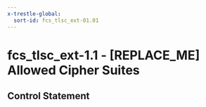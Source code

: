 ```yaml
---
x-trestle-global:
  sort-id: fcs_tlsc_ext-01.01
---
```


# fcs_tlsc_ext-1.1 - \[REPLACE_ME\] Allowed Cipher Suites

## Control Statement
